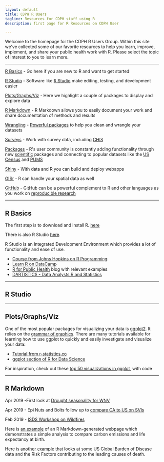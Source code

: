 ```yaml
---
layout: default
title: CDPH R Users
tagline: Resources for CDPH staff using R
description: first page for R Resources on CDPH User

---
```


Welcome to the homepage for the CDPH R Users Group. Within this site we've collected some of our favorite resources to help you learn, improve, implement, and share your public health work with R. Please select the topic of interest to you to learn more. 

___
[R Basics](#basics) - Go here if you are new to R and want to get started

[R Studio](#rstudio) - Software like [R Studio](https://www.rstudio.com/) make editing, testing, and development easier

[Plots/Graphs/Viz](#viz) - Here we highlight a couple of packages to display and explore data

[R Markdown](#markdown) - R Markdown allows you to easily document your work and share documentation of methods and results

[Wrangling](#tidy) - [Powerful packages](http://r4ds.had.co.nz/) to help you clean and wrangle your datasets

[Surveys](#survey) - Work with survey data, including [CHIS](http://asdfree.com/california-health-interview-survey-chis.html)

[Packages](#packages) - R's user community is constantly adding functionality through new [scientific](https://ropensci.org/packages/) packages and connecting to popular datasets like the [US Census](https://walkerke.github.io/tidycensus/) and [PUMS]()

[Shiny](#shiny) - With data and R you can build and deploy webapps

[GISr](#gis) - R can handle your spatial data as well

[GitHub](#github.html) - GitHub can be a powerful complement to R and other languages as you work on [reproducible research](http://kbroman.org/steps2rr/) 

___
##  R Basics <a id="basics"></a>

The first step is to download and install R. [here](https://cran.r-project.org/mirrors.html) 

There is also R Studio [here](https://www.rstudio.com/products/rstudio/download/). 

R Studio is an Integrated Development Environment which provides a lot of functionality and ease of use.

- [Course from Johns Hopkins on R Programming](https://www.coursera.org/learn/r-programming)
- [Learn R on DataCamp](https://www.datacamp.com/courses/free-introduction-to-r)
- [R for Public Health](http://rforpublichealth.blogspot.com) blog with relevant examples
- [DARTISTICS - Data Analysts:R and Statistics](http://www.dartistics.com/)

___
##  R Studio <a id="rstudio"></a>

___
##  Plots/Graphs/Viz <a id="viz"></a>

One of the most popular packages for visualizing your data is [ggplot2](http://ggplot2.tidyverse.org/). It relies on the [grammar of graphics](http://vita.had.co.nz/papers/layered-grammar.pdf). There are many tutorials available for learning how to use ggplot to quickly and easily investigate and visualize your data:
 - [Tutorial from r-statistics.co](http://r-statistics.co/Complete-Ggplot2-Tutorial-Part1-With-R-Code.html)
 - [ggplot section of R for Data Science](http://r4ds.had.co.nz/data-visualisation.html)



For inspiration, check out these [top 50 visualizations in ggplot](http://r-statistics.co/Top50-Ggplot2-Visualizations-MasterList-R-Code.html), with code

___
##  R Markdown <a id="markdown"></a>
Apr 2019 -First look at [Drought seasonality for WNV](drought_first_look_by_week.nb.html)  

Apr 2019 - Epi Nuts and Bolts follow up to [compare CA to US on SVIs](ca_vs_us_tb.nb.html) 

Feb 2019 - [ISDS Workshop on Wildfires](vargoISDSnotebook.nb.html)

Here is [an example](prelim_ghg_leb.html) of an R Markdown-generated webpage which demonstrates a simple analysis to compare carbon emissions and life expectancy at birth.

Here is [another example](GBDexplore.html) that looks at some US Global Burden of Disease data and the Risk Factors contributing to the leading causes of death. 
